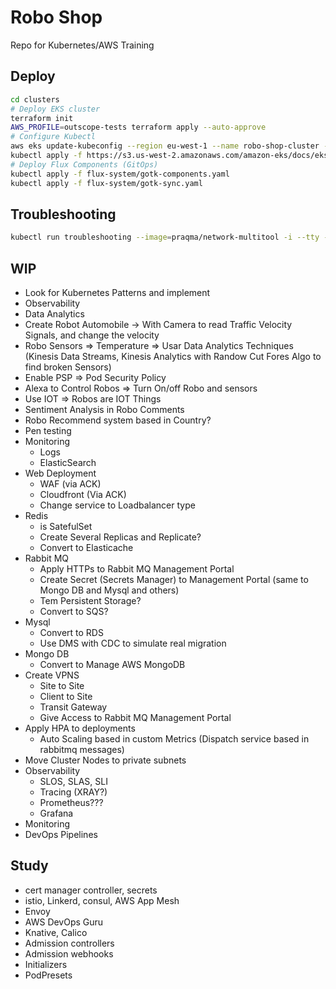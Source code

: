 # Robo Shop
Repo for Kubernetes/AWS Training

## Deploy

```bash
cd clusters
# Deploy EKS cluster
terraform init
AWS_PROFILE=outscope-tests terraform apply --auto-approve
# Configure Kubectl
aws eks update-kubeconfig --region eu-west-1 --name robo-shop-cluster --profile outscope-tests
kubectl apply -f https://s3.us-west-2.amazonaws.com/amazon-eks/docs/eks-console-full-access.yaml
# Deploy Flux Components (GitOps)
kubectl apply -f flux-system/gotk-components.yaml
kubectl apply -f flux-system/gotk-sync.yaml
```

## Troubleshooting

```bash
kubectl run troubleshooting --image=praqma/network-multitool -i --tty -- sh
```

## WIP

* Look for Kubernetes Patterns and implement
* Observability
* Data Analytics
* Create Robot Automobile -> With Camera to read Traffic Velocity Signals, and change the velocity
* Robo Sensors => Temperature => Usar Data Analytics Techniques (Kinesis Data Streams, Kinesis Analytics with Randow Cut Fores Algo to find broken Sensors)
* Enable PSP => Pod Security Policy
* Alexa to Control Robos => Turn On/off Robo and sensors
* Use IOT => Robos are IOT Things
* Sentiment Analysis in Robo Comments
* Robo Recommend system based in Country?
* Pen testing
* Monitoring
  * Logs
  * ElasticSearch
* Web Deployment
  * WAF (via ACK)
  * Cloudfront (Via ACK)
  * Change service to Loadbalancer type
* Redis 
  * is SatefulSet
  * Create Several Replicas and Replicate?
  * Convert to Elasticache
* Rabbit MQ
  * Apply HTTPs to Rabbit MQ Management Portal
  * Create Secret (Secrets Manager) to Management Portal (same to Mongo DB and Mysql and others)
  * Tem Persistent Storage?
  * Convert to SQS?
* Mysql
  * Convert to RDS
  * Use DMS with CDC to simulate real migration
* Mongo DB
  * Convert to Manage AWS MongoDB
* Create VPNS
  * Site to Site
  * Client to Site
  * Transit Gateway
  * Give Access to Rabbit MQ Management Portal
* Apply HPA to deployments
  * Auto Scaling based in custom Metrics (Dispatch service based in rabbitmq messages)
* Move Cluster Nodes to private subnets
* Observability
  * SLOS, SLAS, SLI
  * Tracing (XRAY?)
  * Prometheus???
  * Grafana
* Monitoring
* DevOps Pipelines

## Study

* cert manager controller, secrets
* istio, Linkerd, consul, AWS App Mesh
* Envoy
* AWS DevOps Guru
* Knative, Calico
* Admission controllers
* Admission webhooks
* Initializers
* PodPresets